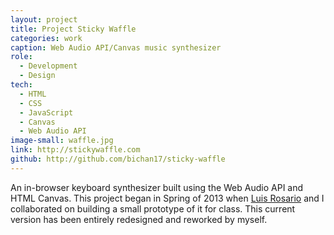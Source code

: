 ```yaml
---
layout: project
title: Project Sticky Waffle
categories: work
caption: Web Audio API/Canvas music synthesizer
role:
  - Development
  - Design
tech: 
  - HTML
  - CSS
  - JavaScript
  - Canvas
  - Web Audio API
image-small: waffle.jpg
link: http://stickywaffle.com
github: http://github.com/bichan17/sticky-waffle
---
```


An in-browser keyboard synthesizer built using the Web Audio API and HTML Canvas. This project began in Spring of 2013 when [Luis Rosario][luis] and I collaborated on building a small prototype of it for class. This current version has been entirely redesigned and reworked by myself.

[luis]: http://www.luisrosar.io